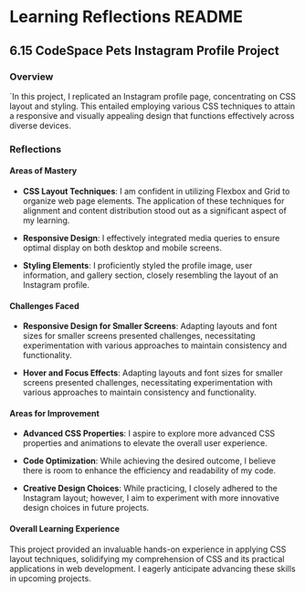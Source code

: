 
# Learning Reflections README 

## **6.15 CodeSpace Pets Instagram Profile Project**

### Overview
`In this project, I replicated an Instagram profile page, concentrating on CSS layout and styling. This entailed employing various CSS techniques to attain a responsive and visually appealing design that functions effectively across diverse devices.

### Reflections

#### Areas of Mastery

- **CSS Layout Techniques**: I am confident in utilizing Flexbox and Grid to organize web page elements. The application of these techniques for alignment and content distribution stood out as a significant aspect of my learning.
 
- **Responsive Design**: I effectively integrated media queries to ensure optimal display on both desktop and mobile screens.

- **Styling Elements**:  I proficiently styled the profile image, user information, and gallery section, closely resembling the layout of an Instagram profile.

#### Challenges Faced

- **Responsive Design for Smaller Screens**: Adapting layouts and font sizes for smaller screens presented challenges, necessitating experimentation with various approaches to maintain consistency and functionality.

- **Hover and Focus Effects**: Adapting layouts and font sizes for smaller screens presented challenges, necessitating experimentation with various approaches to maintain consistency and functionality.

#### Areas for Improvement

- **Advanced CSS Properties**: I aspire to explore more advanced CSS properties and animations to elevate the overall user experience. 

- **Code Optimization**: While achieving the desired outcome, I believe there is room to enhance the efficiency and readability of my code.

- **Creative Design Choices**: While practicing, I closely adhered to the Instagram layout; however, I aim to experiment with more innovative design choices in future projects.

#### Overall Learning Experience
This project provided an invaluable hands-on experience in applying CSS layout techniques, solidifying my comprehension of CSS and its practical applications in web development. I eagerly anticipate advancing these skills in upcoming projects.
